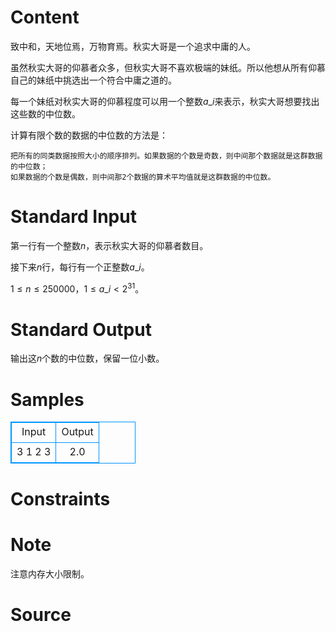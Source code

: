 
# Content

致中和，天地位焉，万物育焉。秋实大哥是一个追求中庸的人。

虽然秋实大哥的仰慕者众多，但秋实大哥不喜欢极端的妹纸。所以他想从所有仰慕自己的妹纸中挑选出一个符合中庸之道的。

每一个妹纸对秋实大哥的仰慕程度可以用一个整数$a\_i$来表示，秋实大哥想要找出这些数的中位数。

计算有限个数的数据的中位数的方法是：
```
把所有的同类数据按照大小的顺序排列。如果数据的个数是奇数，则中间那个数据就是这群数据的中位数；
如果数据的个数是偶数，则中间那2个数据的算术平均值就是这群数据的中位数。
```

# Standard Input

第一行有一个整数$n$，表示秋实大哥的仰慕者数目。

接下来$n$行，每行有一个正整数$a\_i$。

$1\leq n\leq 250000$，$1\leq a\_i < 2^{31}$。

# Standard Output

输出这$n$个数的中位数，保留一位小数。

# Samples

<style>
        table,table tr th, table tr td { border:1px solid #0094ff; }
        table { width: 200px; min-height: 25px; line-height: 25px; text-align: center; border-collapse: collapse;}   
    </style>
<table>
	<tr>
		<td>Input</td>
		<td>Output</td>
	</tr>
<tr><td>3
1
2
3</td><td>2.0</td></tr></table>


# Constraints



# Note

注意内存大小限制。

# Source


